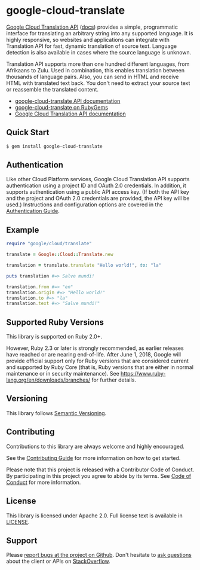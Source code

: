 # google-cloud-translate

[Google Cloud Translation API](https://cloud.google.com/translation/) ([docs](https://cloud.google.com/translation/docs)) provides a simple, programmatic interface for translating an arbitrary string into any supported language. It is highly responsive, so websites and applications can integrate with Translation API for fast, dynamic translation of source text. Language detection is also available in cases where the source language is unknown.

Translation API supports more than one hundred different languages, from Afrikaans to Zulu. Used in combination, this enables translation between thousands of language pairs. Also, you can send in HTML and receive HTML with translated text back. You don't need to extract your source text or reassemble the translated content.

- [google-cloud-translate API documentation](http://googlecloudplatform.github.io/google-cloud-ruby/#/docs/google-cloud-translate/latest)
- [google-cloud-translate on RubyGems](https://rubygems.org/gems/google-cloud-translate)
- [Google Cloud Translation API documentation](https://cloud.google.com/translation/docs)

## Quick Start

```sh
$ gem install google-cloud-translate
```

## Authentication

Like other Cloud Platform services, Google Cloud Translation API supports
authentication using a project ID and OAuth 2.0 credentials. In addition,
it supports authentication using a public API access key. (If both the API
key and the project and OAuth 2.0 credentials are provided, the API key
will be used.) Instructions and configuration options are covered in the
[Authentication Guide](https://googlecloudplatform.github.io/google-cloud-ruby/#/docs/google-cloud-translate/guides/authentication).

## Example

```ruby
require "google/cloud/translate"

translate = Google::Cloud::Translate.new

translation = translate.translate "Hello world!", to: "la"

puts translation #=> Salve mundi!

translation.from #=> "en"
translation.origin #=> "Hello world!"
translation.to #=> "la"
translation.text #=> "Salve mundi!"
```

## Supported Ruby Versions

This library is supported on Ruby 2.0+.

However, Ruby 2.3 or later is strongly recommended, as earlier releases have
reached or are nearing end-of-life. After June 1, 2018, Google will provide
official support only for Ruby versions that are considered current and
supported by Ruby Core (that is, Ruby versions that are either in normal
maintenance or in security maintenance).
See https://www.ruby-lang.org/en/downloads/branches/ for further details.

## Versioning

This library follows [Semantic Versioning](http://semver.org/).

## Contributing

Contributions to this library are always welcome and highly encouraged.

See the [Contributing Guide](https://googlecloudplatform.github.io/google-cloud-ruby/#/docs/guides/contributing) for more information on how to get started.

Please note that this project is released with a Contributor Code of Conduct. By participating in this project you agree to abide by its terms. See [Code of Conduct](../CODE_OF_CONDUCT.md) for more information.

## License

This library is licensed under Apache 2.0. Full license text is available in [LICENSE](LICENSE).

## Support

Please [report bugs at the project on Github](https://github.com/GoogleCloudPlatform/google-cloud-ruby/issues).
Don't hesitate to [ask questions](http://stackoverflow.com/questions/tagged/google-cloud-platform+ruby) about the client or APIs on [StackOverflow](http://stackoverflow.com).
